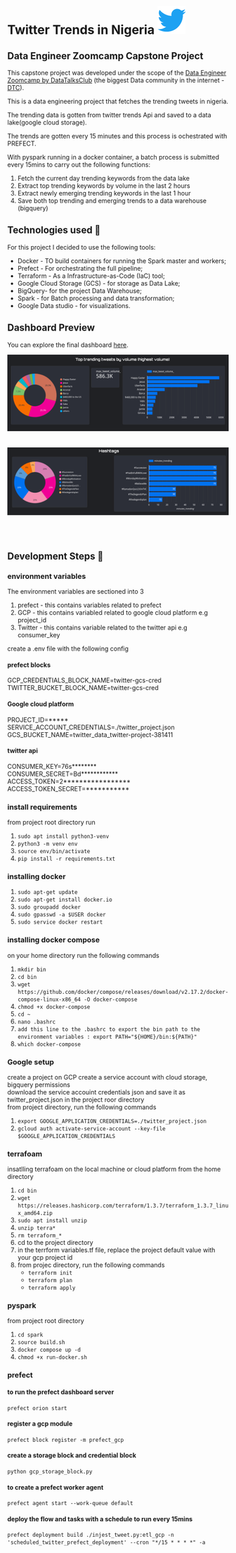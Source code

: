 # Twitter Trends in Nigeria   ![twitter](https://github.com/davidkingg/twitter-trends/blob/main/utills/twitter-logo-2429%20(1).png)
## Data Engineer Zoomcamp Capstone Project 

This capstone project was developed under the scope of the [Data Engineer Zoomcamp by DataTalksClub](https://github.com/DataTalksClub/data-engineering-zoomcamp) (the biggest Data community in the internet - [DTC](https://datatalks.club/)).

This is a data engineering project that fetches the trending tweets in nigeria.  

The trending data is gotten from twitter trends Api and saved to a data lake(google cloud storage).  

The trends are gotten every 15 minutes and this process is ochestrated with PREFECT.  

With pyspark running in a docker container, a batch process is submitted every 15mins to carry out the following functions:  
1. Fetch the current day trending keywords from the data lake
2. Extract top trending keywords by volume in the last 2 hours
3. Extract newly emerging trending keywords in the last 1 hour
4. Save both top trending and emerging trends to a data warehouse (bigquery)


## Technologies used 🔨

For this project I decided to use the following tools:
- Docker - TO build containers for running the Spark master and workers;
- Prefect - For orchestrating the full pipeline;
- Terraform - As a Infrastructure-as-Code (IaC) tool;
- Google Cloud Storage (GCS) - for storage as Data Lake;
- BigQuery- for the project Data Warehouse;
- Spark - for Batch processing and data transformation;
- Google Data studio - for visualizations.


## Dashboard Preview

You can explore the final dashboard [here](https://lookerstudio.google.com/reporting/9c44d5b0-c85e-4061-9d68-65c0ce5946d4).

![Dashboard Page 1](https://github.com/davidkingg/twitter-trends/blob/main/utills/dashboard2.png)</br>
</br>
</br>
![Dashboard Page 2](https://github.com/davidkingg/twitter-trends/blob/main/utills/dashboard1.png)

</br>
</br>


## Development Steps 🚧

### environment variables
The environment variables are sectioned into 3
1. prefect - this contains variables related to prefect 
2. GCP - this contains variabled related to google cloud platform e.g project_id
3. Twitter - this contains variable related to the twitter api e.g consumer_key

create a .env file with the following config
#### prefect blocks
GCP_CREDENTIALS_BLOCK_NAME=twitter-gcs-cred <br>
TWITTER_BUCKET_BLOCK_NAME=twitter-gcs-cred <br>
#### Google cloud platform
PROJECT_ID=*****
SERVICE_ACCOUNT_CREDENTIALS=./twitter_project.json
GCS_BUCKET_NAME=twitter_data_twitter-project-381411
#### twitter api
CONSUMER_KEY=76s******** <br>
CONSUMER_SECRET=Bd************<br>
ACCESS_TOKEN=2*****************<br>
ACCESS_TOKEN_SECRET=***********<br>


### install requirements
from project root directory run
1. `sudo apt install python3-venv`
2. `python3 -m venv env`
3. `source env/bin/activate`
5. `pip install -r requirements.txt`


### installing docker
1. `sudo apt-get update`
2. `sudo apt-get install docker.io`
3. `sudo groupadd docker`
4. `sudo gpasswd -a $USER docker`
5. `sudo service docker restart`


### installing docker compose
on your home directory run the following commands
1. `mkdir bin`
2. `cd bin`
3. `wget https://github.com/docker/compose/releases/download/v2.17.2/docker-compose-linux-x86_64 -O docker-compose`
4. `chmod +x docker-compose`
5. `cd ~`
6. `nano .bashrc`
7. `add this line to the .bashrc to export the bin path to the environment variables : export PATH="${HOME}/bin:${PATH}"`
8. `which docker-compose`


### Google setup
create a project on GCP
create a service account with cloud storage, bigquery permissions <br>
download the service accouint credentials json and save it as twitter_project.json in the project roor directory <br>
from project directory, run the following commands <br>
1. `export GOOGLE_APPLICATION_CREDENTIALS=./twitter_project.json` <br>
2. `gcloud auth activate-service-account --key-file $GOOGLE_APPLICATION_CREDENTIALS` <br>


### terrafoam
insatlling terrafoam on the local machine or cloud platform
from the home directory
1. `cd bin`
2. `wget https://releases.hashicorp.com/terraform/1.3.7/terraform_1.3.7_linux_amd64.zip`
3. `sudo apt install unzip`
4. `unzip terra*`
5. `rm terraform_*`
6. cd to the project directory
7. in the terrform variables.tf file, replace the project default value with your gcp project id
8. from projec directory, run the following commands
    - `terraform init`
    - `terraform plan`
    - `terraform apply`


### pyspark
from project root directory
1. `cd spark`
2. `source build.sh`
3. `docker compose up -d`
4. `chmod +x run-docker.sh`


### prefect
#### to run the prefect dashboard server
`prefect orion start`

#### register a gcp module
`prefect block register -m prefect_gcp`

#### create a storage block and credential block
`python gcp_storage_block.py`  

#### to create a prefect worker agent
`prefect agent start --work-queue default`

#### deploy the flow and tasks with a schedule to run every 15mins
`prefect deployment build ./injest_tweet.py:etl_gcp -n 'scheduled_twitter_prefect_deployment' --cron "*/15 * * * *" -a`



